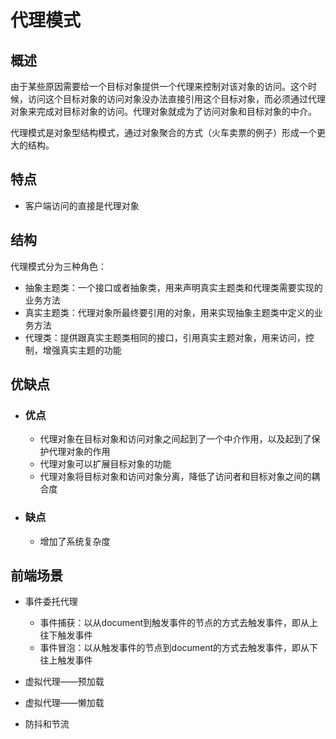 # 代理模式

## 概述

由于某些原因需要给一个目标对象提供一个代理来控制对该对象的访问。这个时候，访问这个目标对象的访问对象没办法直接引用这个目标对象，而必须通过代理对象来完成对目标对象的访问。代理对象就成为了访问对象和目标对象的中介。

代理模式是对象型结构模式，通过对象聚合的方式（火车卖票的例子）形成一个更大的结构。

## 特点

- 客户端访问的直接是代理对象

## 结构

代理模式分为三种角色：

- 抽象主题类：一个接口或者抽象类，用来声明真实主题类和代理类需要实现的业务方法
- 真实主题类：代理对象所最终要引用的对象，用来实现抽象主题类中定义的业务方法
- 代理类：提供跟真实主题类相同的接口，引用真实主题对象，用来访问，控制，增强真实主题的功能

## 优缺点

- ### 优点

  - 代理对象在目标对象和访问对象之间起到了一个中介作用，以及起到了保护代理对象的作用
  - 代理对象可以扩展目标对象的功能
  - 代理对象将目标对象和访问对象分离，降低了访问者和目标对象之间的耦合度

- ### 缺点
  
  - 增加了系统复杂度

## 前端场景

- 事件委托代理
  - 事件捕获：以从document到触发事件的节点的方式去触发事件，即从上往下触发事件
  - 事件冒泡：以从触发事件的节点到document的方式去触发事件，即从下往上触发事件

- 虚拟代理——预加载
- 虚拟代理——懒加载
- 防抖和节流
